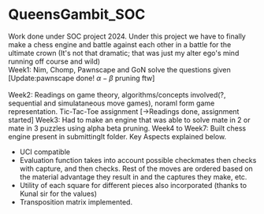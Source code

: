 # QueensGambit_SOC
Work done under SOC project 2024. Under this project we have to finally make a chess engine and battle against each other in a battle for the ultimate crown (It's not that dramatic; that was just my alter ego's mind running off course and wild)
<br>
Week1: Nim, Chomp, Pawnscape and GoN solve the questions given  [Update:pawnscape done! $\alpha-\beta$ pruning ftw]
<br>
<br>
Week2: Readings on game theory, algorithms/concepts involved(?, sequential and simulataneous move games), noraml form game representation. Tic-Tac-Toe assignment [->Readings done, assignment started]
Week3: Had to make an engine that was able to solve mate in 2 or mate in 3 puzzles using alpha beta pruning.
Week4 to Week7: Built chess engine present in submittingIt folder. Key Aspects explained below.
- UCI compatible
- Evaluation function takes into account possible checkmates then checks with capture, and then checks. Rest of the moves are ordered based on the material advantage they result in and the captures they make, etc.
- Utility of each square for different pieces also incorporated (thanks to Kunal sir for the values)
- Transposition matrix implemented.

